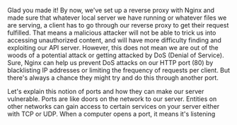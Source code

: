 Glad you made it! By now, we've set up a reverse proxy with Nginx and made sure that whatever local server we have running or whatever files we are serving, a client has to go through our reverse proxy to get their request fulfilled. That means a malicious attacker will not be able to trick us into accessing unauthorized content, and will have more difficulty finding and exploiting our API server. However, this does not mean we are out of the woods of a potential attack or getting attacked by DoS (Denial of Service). Sure, Nginx can help us prevent DoS attacks on our HTTP port (80) by blacklisting IP addresses or limiting the frequency of requests per client. But there's always a chance they might try and do this through another port.

Let's explain this notion of ports and how they can make our server vulnerable. Ports are like doors on the network to our server. Entities on other networks can gain access to certain services on your server either with TCP or UDP. When a computer opens a port, it means it's listening
